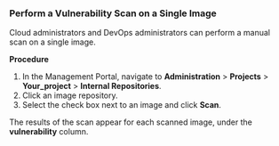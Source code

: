 ### Perform a Vulnerability Scan on a Single Image

Cloud administrators and DevOps administrators can perform a manual scan on a single image.

**Procedure**

1. In the Management Portal, navigate to **Administration** > **Projects** > **Your_project** > **Internal Repositories**.
2. Click an image repository.
3. Select the check box next to an image and click **Scan**.

The results of the scan appear for each scanned image, under the **vulnerability** column.